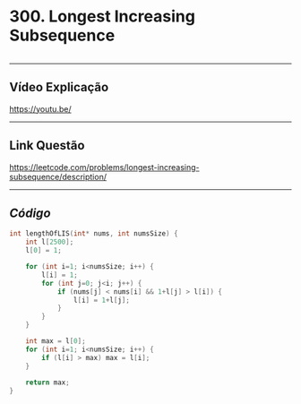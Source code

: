 # 300. Longest Increasing Subsequence

<div align="center"><img src= ""/></div>

---

## Vídeo Explicação

https://youtu.be/

---

## Link Questão

https://leetcode.com/problems/longest-increasing-subsequence/description/

---

## *Código*

```c 
int lengthOfLIS(int* nums, int numsSize) {
    int l[2500];
    l[0] = 1;

    for (int i=1; i<numsSize; i++) {
        l[i] = 1;
        for (int j=0; j<i; j++) {
            if (nums[j] < nums[i] && 1+l[j] > l[i]) {
                l[i] = 1+l[j];
            }
        }
    }

    int max = l[0];
    for (int i=1; i<numsSize; i++) {
        if (l[i] > max) max = l[i];
    }
    
    return max;
}
```
